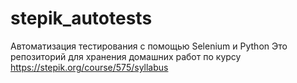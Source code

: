 # stepik_autotests
Автоматизация тестирования с помощью Selenium и Python 
Это репозиторий для хранения домашних работ по курсу https://stepik.org/course/575/syllabus
